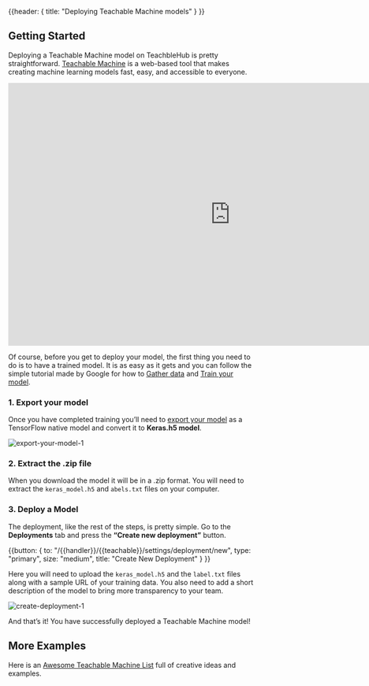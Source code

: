 {{header: { title: "Deploying Teachable Machine models" } }}

<a id="how-to-deploy-getting-started"></a>
## Getting Started

Deploying a Teachable Machine model on TeachbleHub is pretty straightforward. [Teachable Machine](https://teachablemachine.withgoogle.com/) is a web-based tool that makes creating machine learning models fast, easy, and accessible to everyone. 

<iframe width="900" height="534" src="https://www.youtube.com/embed/T2qQGqZxkD0" title="YouTube video player" frameborder="0" allow="accelerometer; autoplay; clipboard-write; encrypted-media; gyroscope; picture-in-picture" allowfullscreen></iframe>


Of course, before you get to deploy your model, the first thing you need to do is to have a trained model. It is as easy as it gets and you can follow the simple tutorial made by Google for how to [Gather data](https://www.youtube.com/watch?v=DFBbSTvtpy4&list=PLJfHZtseuscuTQfodmFnbZ3rBgCWsRT9t&index=1) and [Train your model](https://www.youtube.com/watch?v=CO67EQ0ZWgA&list=PLJfHZtseuscuTQfodmFnbZ3rBgCWsRT9t&index=2). 

### 1. Export your model

Once you have completed training you’ll need to [export your model](https://www.youtube.com/watch?v=n-zeeRLBgd0&list=PLJfHZtseuscuTQfodmFnbZ3rBgCWsRT9t&index=3) as a TensorFlow native model and convert it to **Keras.h5 model**. 

![export-your-model-1](https://media-blog.sashido.io/content/images/2021/09/export-your-model-1.png)
 
### 2. Extract the .zip file
When you download the model it will be in a .zip format. You will need to extract the `keras_model.h5` and `abels.txt` files on your computer.

### 3. Deploy a Model
The deployment, like the rest of the steps, is pretty simple. Go to the **Deployments** tab and press the **“Create new deployment”** button. 

{{button: { to: "/{{handler}}/{{teachable}}/settings/deployment/new", type: "primary", size: "medium", title: "Create New Deployment" } }}

Here you will need to upload the `keras_model.h5` and the `label.txt` files along with a sample URL of your training data. You also need to add a short description of the model to bring more transparency to your team. 

![create-deployment-1](https://media-blog.sashido.io/content/images/2021/09/create-deployment-1.png)

And that’s it! You have successfully deployed a Teachable Machine model!

## More Examples
Here is an [Awesome Teachable Machine List](https://github.com/SashiDo/awesome-teachable-machine) full of creative ideas and examples.
